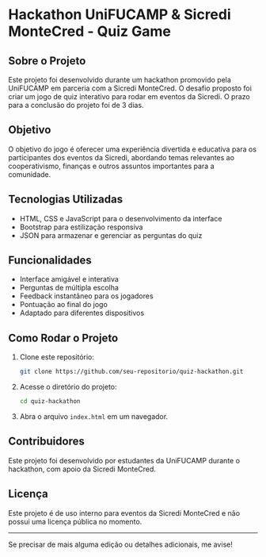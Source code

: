 # Hackathon UniFUCAMP & Sicredi MonteCred - Quiz Game

## Sobre o Projeto
Este projeto foi desenvolvido durante um hackathon promovido pela UniFUCAMP em parceria com a Sicredi MonteCred. O desafio proposto foi criar um jogo de quiz interativo para rodar em eventos da Sicredi. O prazo para a conclusão do projeto foi de 3 dias.

## Objetivo
O objetivo do jogo é oferecer uma experiência divertida e educativa para os participantes dos eventos da Sicredi, abordando temas relevantes ao cooperativismo, finanças e outros assuntos importantes para a comunidade.

## Tecnologias Utilizadas
- HTML, CSS e JavaScript para o desenvolvimento da interface
- Bootstrap para estilização responsiva
- JSON para armazenar e gerenciar as perguntas do quiz

## Funcionalidades
- Interface amigável e interativa
- Perguntas de múltipla escolha
- Feedback instantâneo para os jogadores
- Pontuação ao final do jogo
- Adaptado para diferentes dispositivos

## Como Rodar o Projeto
1. Clone este repositório:
   ```sh
   git clone https://github.com/seu-repositorio/quiz-hackathon.git
   ```
2. Acesse o diretório do projeto:
   ```sh
   cd quiz-hackathon
   ```
3. Abra o arquivo `index.html` em um navegador.

## Contribuidores
Este projeto foi desenvolvido por estudantes da UniFUCAMP durante o hackathon, com apoio da Sicredi MonteCred.

## Licença
Este projeto é de uso interno para eventos da Sicredi MonteCred e não possui uma licença pública no momento.

---

Se precisar de mais alguma edição ou detalhes adicionais, me avise!

